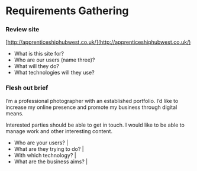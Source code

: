 # Requirements Gathering

### Review site

[http://apprenticeshiphubwest.co.uk/](http://apprenticeshiphubwest.co.uk/)

- What is this site for?
- Who are our users (name three)?
- What will they do?
- What technologies will they use?

### Flesh out brief

I’m a professional photographer with an established portfolio. I’d like to increase my online presence and promote my business through digital means.

Interested parties should be able to get in touch. I would like to be able to manage work and other interesting content.

- Who are your users? |
- What are they trying to do? |
- With which technology? |
- What are the business aims? |

